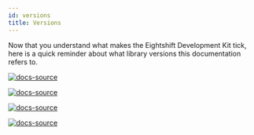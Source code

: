```yaml
---
id: versions
title: Versions
---
```


Now that you understand what makes the Eightshift Development Kit tick, here is a quick reminder about what library versions this documentation refers to.

[![docs-source](https://img.shields.io/badge/version--8.0.0-eightshift--boilerplate-red?style=for-the-badge&logo=)](https://github.com/uandhgroup/eightshift-boilerplate)

[![docs-source](https://img.shields.io/badge/version--3.0.0-eightshift--boilerplate--plugin-important?style=for-the-badge&logo=)](https://github.com/uandhgroup/eightshift-boilerplate)

[![docs-source](https://img.shields.io/badge/version--6.0.0-eightshift--libs-blue?style=for-the-badge&logo=)](https://github.com/uandhgroup/eightshift-libs)

[![docs-source](https://img.shields.io/badge/version--7.0.0-eightshift--frontend--libs-yellow?style=for-the-badge&logo=)](https://github.com/uandhgroup/eightshift-frontend-libs)

